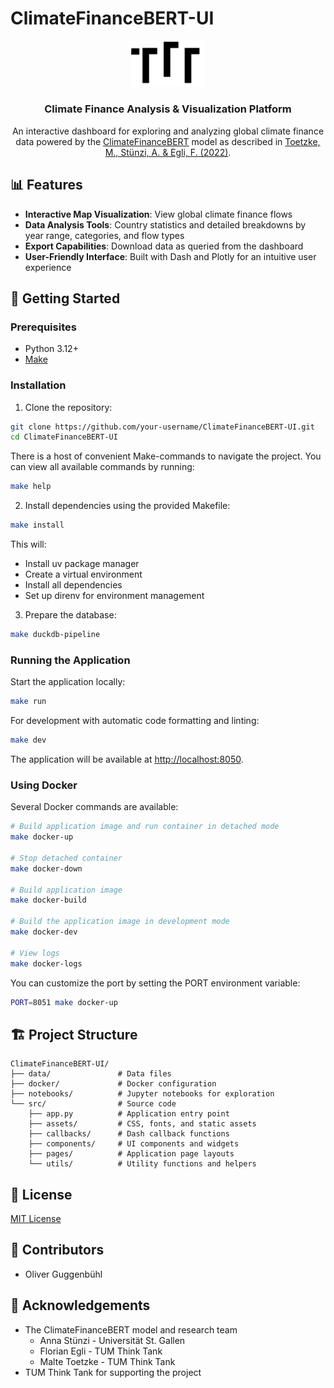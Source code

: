 # ClimateFinanceBERT-UI

<div align="center">
  <img src="src/assets/tumthinktank-logo.svg" alt="TUM Think Tank Logo" width="120">
    <h3>Climate Finance Analysis & Visualization Platform</h3>
      <p>An interactive dashboard for exploring and analyzing global climate finance data powered by the <a href="https://github.com/MalteToetzke/consistent-and-replicable-estimation-of-bilateral-climate-finance">ClimateFinanceBERT</a> model as described in <a href="https://doi.org/10.1038/s41558-022-01482-7">Toetzke, M., Stünzi, A. & Egli, F. (2022)</a>.</p>
</div>

## 📊 Features

- **Interactive Map Visualization**: View global climate finance flows 
- **Data Analysis Tools**: Country statistics and detailed breakdowns by year range, categories, and flow types
- **Export Capabilities**: Download data as queried from the dashboard
- **User-Friendly Interface**: Built with Dash and Plotly for an intuitive user experience

## 🚀 Getting Started

### Prerequisites

- Python 3.12+ 
- [Make](https://www.gnu.org/software/make/)

### Installation

1. Clone the repository:
```bash
git clone https://github.com/your-username/ClimateFinanceBERT-UI.git
cd ClimateFinanceBERT-UI
```

There is a host of convenient Make-commands to navigate the project. You can view all available commands by running:
```bash
make help
```

2. Install dependencies using the provided Makefile:
```bash
make install
```
   
This will:
- Install uv package manager
- Create a virtual environment
- Install all dependencies
- Set up direnv for environment management

3. Prepare the database:
```bash
make duckdb-pipeline
```

### Running the Application

Start the application locally:
```bash
make run
```

For development with automatic code formatting and linting:
```bash
make dev
```

The application will be available at [http://localhost:8050](http://localhost:8050).

### Using Docker

Several Docker commands are available:

```bash
# Build application image and run container in detached mode
make docker-up

# Stop detached container
make docker-down

# Build application image
make docker-build

# Build the application image in development mode
make docker-dev

# View logs
make docker-logs
```

You can customize the port by setting the PORT environment variable:
```bash
PORT=8051 make docker-up
```

## 🏗️ Project Structure

```
ClimateFinanceBERT-UI/
├── data/               # Data files
├── docker/             # Docker configuration
├── notebooks/          # Jupyter notebooks for exploration
└── src/                # Source code
    ├── app.py          # Application entry point
    ├── assets/         # CSS, fonts, and static assets
    ├── callbacks/      # Dash callback functions
    ├── components/     # UI components and widgets
    ├── pages/          # Application page layouts
    └── utils/          # Utility functions and helpers
```

## 📝 License

[MIT License](LICENSE)

## 👥 Contributors

- Oliver Guggenbühl

## 🙏 Acknowledgements

- The ClimateFinanceBERT model and research team
    - Anna Stünzi - Universität St. Gallen
    - Florian Egli - TUM Think Tank
    - Malte Toetzke - TUM Think Tank
- TUM Think Tank for supporting the project
